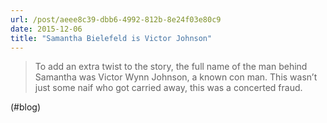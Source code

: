 ```yaml
---
url: /post/aeee8c39-dbb6-4992-812b-8e24f03e80c9
date: 2015-12-06
title: "Samantha Bielefeld is Victor Johnson"
---
```


> To add an extra twist to the story, the full name of the man behind Samantha was Victor Wynn Johnson, a known con man. This wasn’t just some naif who got carried away, this was a concerted fraud. 



(#blog)